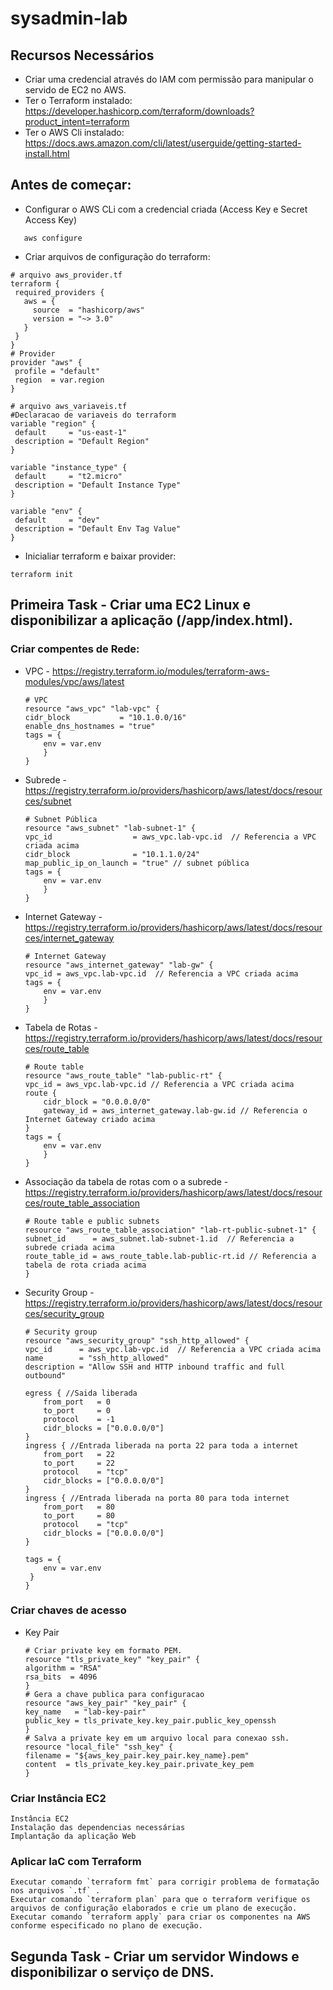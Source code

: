 # sysadmin-lab

## Recursos Necessários
- Criar uma credencial através do IAM com permissão para manipular o servido de EC2 no AWS.
- Ter o Terraform instalado:
https://developer.hashicorp.com/terraform/downloads?product_intent=terraform
- Ter o AWS Cli instalado:
https://docs.aws.amazon.com/cli/latest/userguide/getting-started-install.html

## Antes de começar:
- Configurar o AWS CLi com a credencial criada (Access Key e Secret Access Key)
 ```
    aws configure 
 ```
- Criar arquivos de configuração do terraform:
 ```
 # arquivo aws_provider.tf
 terraform {
  required_providers {
    aws = {
      source  = "hashicorp/aws"
      version = "~> 3.0"
    }
  }
}
# Provider
provider "aws" {
  profile = "default"
  region  = var.region
}
 
 # arquivo aws_variaveis.tf
 #Declaracao de variaveis do terraform
variable "region" {
  default     = "us-east-1"
  description = "Default Region"
}

variable "instance_type" {
  default     = "t2.micro"
  description = "Default Instance Type"
}

variable "env" {
  default     = "dev"
  description = "Default Env Tag Value"
}
 ```
- Inicialiar terraform e baixar provider:
 ```
 terraform init  
 ```
## Primeira Task - Criar uma EC2 Linux e disponibilizar a aplicação (/app/index.html).
### Criar compentes de Rede:
- VPC -  https://registry.terraform.io/modules/terraform-aws-modules/vpc/aws/latest
    ```
    # VPC
    resource "aws_vpc" "lab-vpc" {
    cidr_block           = "10.1.0.0/16"
    enable_dns_hostnames = "true"
    tags = {
        env = var.env
        }
    }
    ```
- Subrede -  https://registry.terraform.io/providers/hashicorp/aws/latest/docs/resources/subnet
    ```
    # Subnet Pública
    resource "aws_subnet" "lab-subnet-1" {
    vpc_id                  = aws_vpc.lab-vpc.id  // Referencia a VPC criada acima
    cidr_block              = "10.1.1.0/24"
    map_public_ip_on_launch = "true" // subnet pública
    tags = {
        env = var.env
        }
    }   
    ``` 
- Internet Gateway - https://registry.terraform.io/providers/hashicorp/aws/latest/docs/resources/internet_gateway
    ```
    # Internet Gateway
    resource "aws_internet_gateway" "lab-gw" {
    vpc_id = aws_vpc.lab-vpc.id  // Referencia a VPC criada acima
    tags = {
        env = var.env
        }
    }
    ```
- Tabela de Rotas - https://registry.terraform.io/providers/hashicorp/aws/latest/docs/resources/route_table
	``` 
    # Route table 
    resource "aws_route_table" "lab-public-rt" {
    vpc_id = aws_vpc.lab-vpc.id // Referencia a VPC criada acima
    route {
        cidr_block = "0.0.0.0/0"
        gateway_id = aws_internet_gateway.lab-gw.id // Referencia o Internet Gateway criado acima
    }
    tags = {
        env = var.env
        }
    }
    ```
- Associação da tabela de rotas com o a subrede - https://registry.terraform.io/providers/hashicorp/aws/latest/docs/resources/route_table_association
	``` 
    # Route table e public subnets
    resource "aws_route_table_association" "lab-rt-public-subnet-1" {
    subnet_id      = aws_subnet.lab-subnet-1.id  // Referencia a subrede criada acima
    route_table_id = aws_route_table.lab-public-rt.id // Referencia a tabela de rota criada acima
    }
    ```
 - Security Group - https://registry.terraform.io/providers/hashicorp/aws/latest/docs/resources/security_group
    ```
    # Security group
    resource "aws_security_group" "ssh_http_allowed" {
    vpc_id      = aws_vpc.lab-vpc.id  // Referencia a VPC criada acima
    name        = "ssh_http_allowed"
    description = "Allow SSH and HTTP inbound traffic and full outbound"

    egress { //Saida liberada
        from_port   = 0
        to_port     = 0
        protocol    = -1
        cidr_blocks = ["0.0.0.0/0"]
    }
    ingress { //Entrada liberada na porta 22 para toda a internet
        from_port   = 22
        to_port     = 22
        protocol    = "tcp"
        cidr_blocks = ["0.0.0.0/0"]
    }
    ingress { //Entrada liberada na porta 80 para toda internet
        from_port   = 80
        to_port     = 80
        protocol    = "tcp"
        cidr_blocks = ["0.0.0.0/0"]
    }

    tags = {
        env = var.env
     }
    }
    ```
### Criar chaves de acesso 
- Key Pair
    ```
    # Criar private key em formato PEM.
    resource "tls_private_key" "key_pair" {
    algorithm = "RSA"
    rsa_bits  = 4096
    }
    # Gera a chave publica para configuracao
    resource "aws_key_pair" "key_pair" {
    key_name   = "lab-key-pair"
    public_key = tls_private_key.key_pair.public_key_openssh
    }
    # Salva a private key em um arquivo local para conexao ssh.
    resource "local_file" "ssh_key" {
    filename = "${aws_key_pair.key_pair.key_name}.pem"
    content  = tls_private_key.key_pair.private_key_pem
    }
    ```
### Criar Instância EC2
	Instância EC2
	Instalação das dependencias necessárias
	Implantação da aplicação Web

### Aplicar IaC com Terraform
	Executar comando `terraform fmt` para corrigir problema de formatação nos arquivos `.tf` .
	Executar comando `terraform plan` para que o terraform verifique os arquivos de configuração elaborados e crie um plano de execução.
	Executar comando `terraform apply` para criar os componentes na AWS conforme especificado no plano de execução.

## Segunda Task - Criar um servidor Windows e disponibilizar o serviço de DNS.
